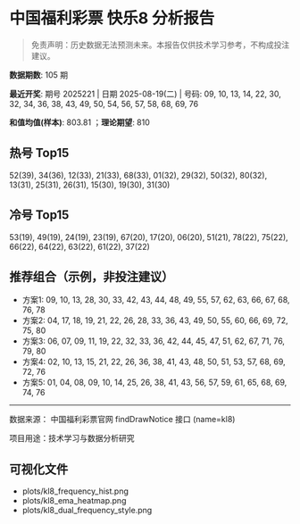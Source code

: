 # 中国福利彩票 快乐8 分析报告

> 免责声明：历史数据无法预测未来。本报告仅供技术学习参考，不构成投注建议。


**数据期数**: 105 期

**最近开奖**: 期号 2025221 | 日期 2025-08-19(二) | 号码: 09, 10, 13, 14, 22, 30, 32, 34, 36, 38, 43, 49, 50, 54, 56, 57, 58, 68, 69, 76

**和值均值(样本)**: 803.81 ；**理论期望**: 810


## 热号 Top15

52(39), 34(36), 12(33), 21(33), 68(33), 01(32), 29(32), 50(32), 80(32), 13(31), 25(31), 26(31), 15(30), 19(30), 31(30)


## 冷号 Top15

53(19), 49(19), 24(19), 23(19), 67(20), 17(20), 06(20), 51(21), 78(22), 75(22), 66(22), 64(22), 63(22), 61(22), 37(22)


## 推荐组合（示例，非投注建议）

- 方案1: 09, 10, 13, 28, 30, 33, 42, 43, 44, 48, 49, 55, 57, 62, 63, 66, 67, 68, 76, 78
- 方案2: 04, 17, 18, 19, 21, 22, 26, 28, 33, 36, 43, 49, 50, 55, 60, 66, 69, 72, 75, 80
- 方案3: 06, 07, 09, 11, 19, 22, 32, 33, 36, 42, 44, 45, 47, 51, 62, 67, 71, 76, 79, 80
- 方案4: 02, 10, 13, 15, 21, 22, 26, 36, 38, 41, 43, 48, 50, 51, 53, 57, 68, 69, 72, 76
- 方案5: 01, 04, 08, 09, 10, 14, 25, 26, 38, 41, 43, 56, 57, 59, 61, 65, 68, 69, 74, 76

---

数据来源： 中国福利彩票官网 findDrawNotice 接口 (name=kl8)

项目用途：技术学习与数据分析研究


## 可视化文件

- plots/kl8_frequency_hist.png
- plots/kl8_ema_heatmap.png
- plots/kl8_dual_frequency_style.png